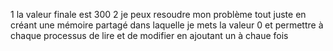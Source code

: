 1 la valeur finale est 300
2 je peux resoudre mon problème tout juste en créant une mémoire partagé  dans laquelle je mets la valeur 0  et permettre à chaque processus de lire et de modifier en ajoutant un à chaue fois 

